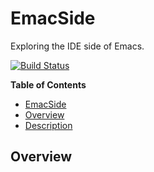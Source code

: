 # EmacSide
Exploring the IDE side of Emacs.

[![Build Status](https://travis-ci.org/marcanuy/emacside.com.svg?branch=master)](https://travis-ci.org/marcanuy/emacside.com)

<!-- markdown-toc start - Don't edit this section. Run M-x markdown-toc-generate-toc again -->
**Table of Contents**

- [EmacSide](#emacside)
- [Overview](#overview)
- [Description](#description)

<!-- markdown-toc end -->

## Overview


